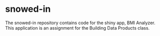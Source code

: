 # snowed-in

The snowed-in repository contains code for the shiny app, BMI Analyzer.  This application is an assignment for the Building Data Products class.